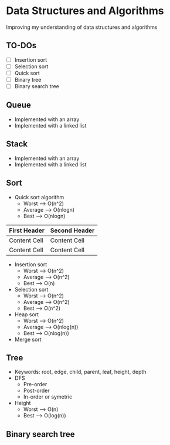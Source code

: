 # Data Structures and Algorithms

Improving my understanding of data structures and algorithms

## TO-DOs
+ [ ] Insertion sort
+ [ ] Selection sort
+ [ ] Quick sort
+ [ ] Binary tree
+ [ ] Binary search tree 

## Queue
- Implemented with an array
- Implemented with a linked list

## Stack 
- Implemented with an array
- Implemented with a linked list

## Sort
+ Quick sort algorithm
    + Worst --> O(n^2)
    + Average --> O(nlogn)
    + Best --> O(nlogn)

| First Header  | Second Header |
| ------------- | ------------- |
| Content Cell  | Content Cell  |
| Content Cell  | Content Cell  |

+ Insertion sort
    + Worst --> O(n^2)
    + Average --> O(n^2)
    + Best --> O(n)
+ Selection sort
    + Worst --> O(n^2)
    + Average --> O(n^2)
    + Best --> O(n^2)
+ Heap sort
    + Worst --> O(n^2)
    + Average --> O(nlog(n))
    + Best --> O(nlog(n))
+ Merge sort
    
## Tree
- Keywords: root, edge, child, parent, leaf, height, depth
- DFS
    + Pre-order
    + Post-order
    + In-order or symetric
- Height
    + Worst --> O(n) 
    + Best --> O(log(n))

## Binary search tree
